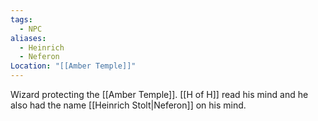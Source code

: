 ```yaml
---
tags:
  - NPC
aliases:
  - Heinrich
  - Neferon
Location: "[[Amber Temple]]"
---
```

Wizard protecting the [[Amber Temple]]. [[H of H]] read his mind and he also had the name [[Heinrich Stolt|Neferon]] on his mind.